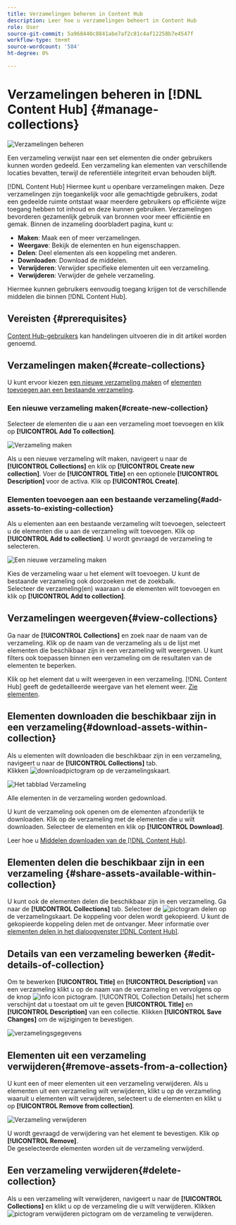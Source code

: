 ```yaml
---
title: Verzamelingen beheren in Content Hub
description: Leer hoe u verzamelingen beheert in Content Hub
role: User
source-git-commit: 5a968440c8841abe7af2c81c4af12258b7e4547f
workflow-type: tm+mt
source-wordcount: '584'
ht-degree: 0%

---
```


# Verzamelingen beheren in [!DNL Content Hub] {#manage-collections}

<!-- ![Manage collections](assets/manage-collections.jpg) -->
![Verzamelingen beheren](assets/manage-collection.png)

Een verzameling verwijst naar een set elementen die onder gebruikers kunnen worden gedeeld. Een verzameling kan elementen van verschillende locaties bevatten, terwijl de referentiële integriteit ervan behouden blijft.

[!DNL Content Hub] Hiermee kunt u openbare verzamelingen maken. Deze verzamelingen zijn toegankelijk voor alle gemachtigde gebruikers, zodat een gedeelde ruimte ontstaat waar meerdere gebruikers op efficiënte wijze toegang hebben tot inhoud en deze kunnen gebruiken. Verzamelingen bevorderen gezamenlijk gebruik van bronnen voor meer efficiëntie en gemak. Binnen de inzameling doorbladert pagina, kunt u:

* **Maken**: Maak een of meer verzamelingen.
* **Weergave**: Bekijk de elementen en hun eigenschappen.
* **Delen**: Deel elementen als een koppeling met anderen.
* **Downloaden**: Download de middelen.
* **Verwijderen**: Verwijder specifieke elementen uit een verzameling.
* **Verwijderen**: Verwijder de gehele verzameling.

Hiermee kunnen gebruikers eenvoudig toegang krijgen tot de verschillende middelen die binnen [!DNL Content Hub].

## Vereisten {#prerequisites}

[Content Hub-gebruikers](deploy-content-hub.md#onboard-content-hub-users) kan handelingen uitvoeren die in dit artikel worden genoemd.

## Verzamelingen maken{#create-collections}

U kunt ervoor kiezen [een nieuwe verzameling maken](#create-new-collection) of [elementen toevoegen aan een bestaande verzameling](#add-assets-to-existing-collection).

### Een nieuwe verzameling maken{#create-new-collection}

Selecteer de elementen die u aan een verzameling moet toevoegen en klik op **[!UICONTROL Add To collection]**.

![Verzameling maken](assets/add-assets-collection.jpg)

Als u een nieuwe verzameling wilt maken, navigeert u naar de **[!UICONTROL Collections]** en klik op **[!UICONTROL Create new collection]**. Voer de **[!UICONTROL Title]** en een optionele **[!UICONTROL Description]** voor de activa. Klik op **[!UICONTROL Create]**.

### Elementen toevoegen aan een bestaande verzameling{#add-assets-to-existing-collection}

Als u elementen aan een bestaande verzameling wilt toevoegen, selecteert u de elementen die u aan de verzameling wilt toevoegen. Klik op **[!UICONTROL Add to collection]**. U wordt gevraagd de verzameling te selecteren.

![Een nieuwe verzameling maken](assets/create-add-collection.jpg)

Kies de verzameling waar u het element wilt toevoegen. U kunt de bestaande verzameling ook doorzoeken met de zoekbalk. <br>Selecteer de verzameling(en) waaraan u de elementen wilt toevoegen en klik op **[!UICONTROL Add to collection]**.

## Verzamelingen weergeven{#view-collections}

Ga naar de **[!UICONTROL Collections]** en zoek naar de naam van de verzameling. Klik op de naam van de verzameling als u de lijst met elementen die beschikbaar zijn in een verzameling wilt weergeven. U kunt filters ook toepassen binnen een verzameling om de resultaten van de elementen te beperken.

Klik op het element dat u wilt weergeven in een verzameling. [!DNL Content Hub] geeft de gedetailleerde weergave van het element weer. [Zie elementen](asset-properties-content-hub.md).

<!--
![Asset details](assets/view-collection.jpg)

* **A**: Details and metadata of the asset 
* **B**: Zoom In or Zoom Out the asset 
* **C**: Reset Zoom view 
* **D**: View the previous or next asset 
* **E**: Download the asset 
* **F**: Open the asset in Adobe Express 
* **G**: Hide the metadata of the asset 
* **H**: Share the asset as a link 
-->

## Elementen downloaden die beschikbaar zijn in een verzameling{#download-assets-within-collection}

Als u elementen wilt downloaden die beschikbaar zijn in een verzameling, navigeert u naar de **[!UICONTROL Collections]** tab.\
Klikken ![downloadpictogram](assets/download-icon.svg) op de verzamelingskaart.

![Het tabblad Verzameling](assets/download-collection.jpg)

Alle elementen in de verzameling worden gedownload.

U kunt de verzameling ook openen om de elementen afzonderlijk te downloaden. Klik op de verzameling met de elementen die u wilt downloaden. Selecteer de elementen en klik op **[!UICONTROL Download]**.

Leer hoe u [Middelen downloaden van de [!DNL Content Hub]](download-assets-content-hub.md).

## Elementen delen die beschikbaar zijn in een verzameling {#share-assets-available-within-collection}

U kunt ook de elementen delen die beschikbaar zijn in een verzameling. Ga naar de **[!UICONTROL Collections]** tab. Selecteer de ![pictogram delen](assets/share.svg) op de verzamelingskaart. De koppeling voor delen wordt gekopieerd. U kunt de gekopieerde koppeling delen met de ontvanger. Meer informatie over [elementen delen in het dialoogvenster [!DNL Content Hub]](share-assets-content-hub.md).

## Details van een verzameling bewerken {#edit-details-of-collection}

Om te bewerken **[!UICONTROL Title]** en **[!UICONTROL Description]** van een verzameling klikt u op de naam van de verzameling en vervolgens op de knop ![info icon](assets/info-icon.svg) pictogram. [!UICONTROL Collection Details] het scherm verschijnt dat u toestaat om uit te geven **[!UICONTROL Title]** en **[!UICONTROL Description]** van een collectie. Klikken **[!UICONTROL Save Changes]** om de wijzigingen te bevestigen.

![verzamelingsgegevens](assets/collection-details.png)

## Elementen uit een verzameling verwijderen{#remove-assets-from-a-collection}

U kunt een of meer elementen uit een verzameling verwijderen. Als u elementen uit een verzameling wilt verwijderen, klikt u op de verzameling waaruit u elementen wilt verwijderen, selecteert u de elementen en klikt u op **[!UICONTROL Remove from collection]**.

![Verzameling verwijderen](assets/remove-collection-new.jpg)

U wordt gevraagd de verwijdering van het element te bevestigen. Klik op **[!UICONTROL Remove]**.\
De geselecteerde elementen worden uit de verzameling verwijderd.

## Een verzameling verwijderen{#delete-collection}

Als u een verzameling wilt verwijderen, navigeert u naar de **[!UICONTROL Collections]** en klikt u op de verzameling die u wilt verwijderen. Klikken ![pictogram verwijderen](assets/remove-icon.svg) pictogram om de verzameling te verwijderen.
